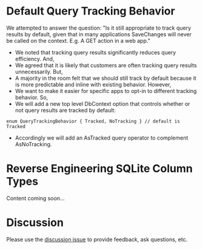 # Default Query Tracking Behavior

We attempted to answer the question: "Is it still appropriate to track query results by default, given that in many applications SaveChanges will never be called on the context. E.g. A GET action in a web app."

- We noted that tracking query results significantly reduces query efficiency. And,
- We agreed that it is likely that customers are often tracking query results unnecessarily. But,
- A majority in the room felt that we should still track by default because it is more predictable and inline with existing behavior. However,
- We want to make it easier for specific apps to opt-in to different tracking behavior. So,
- We will add a new top level DbContext option that controls whether or not query results are tracked by default:

```
enum QueryTrackingBehavior { Tracked, NoTracking } // default is Tracked
```

- Accordingly we will add an AsTracked query operator to complement AsNoTracking.

# Reverse Engineering SQLite Column Types

Content coming soon...

# Discussion

Please use the [discussion issue](https://github.com/aspnet/EntityFramework/issues/2791) to provide feedback, ask questions, etc.